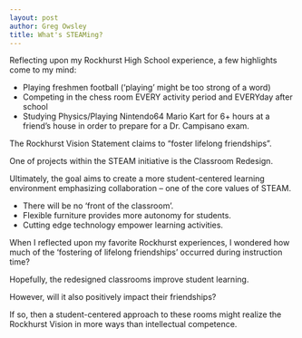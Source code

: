 ```yaml
---
layout: post
author: Greg Owsley
title: What's STEAMing?
---
```

Reflecting upon my Rockhurst High School experience, a few highlights come to my mind:

 - Playing freshmen football (‘playing’ might be too strong of a word)
 - Competing in the chess room EVERY activity period and EVERYday after school
 - Studying Physics/Playing Nintendo64 Mario Kart for 6+ hours at a friend’s house in order to prepare for a Dr. Campisano exam.

The Rockhurst Vision Statement claims to “foster lifelong friendships”.

One of projects within the STEAM initiative is the Classroom Redesign.

Ultimately, the goal aims to create a more student-centered learning environment emphasizing collaboration – one of the core values of STEAM.

 - There will be no ‘front of the classroom’.
 - Flexible furniture provides more autonomy for students.
 - Cutting edge technology empower learning activities.

When I reflected upon my favorite Rockhurst experiences, I wondered how much of the ‘fostering of lifelong friendships’ occurred during instruction time?

Hopefully, the redesigned classrooms improve student learning.

However, will it also positively impact their friendships?

If so, then a student-centered approach to these rooms might realize the Rockhurst Vision in more ways than intellectual competence.
